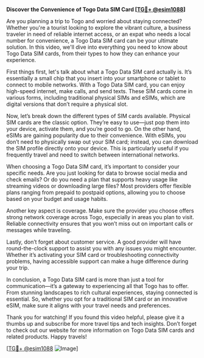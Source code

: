 **Discover the Convenience of Togo Data SIM Card [[TG💪+ @esim1088](https://t.me/s/esim1088)]**

Are you planning a trip to Togo and worried about staying connected? Whether you're a tourist looking to explore the vibrant culture, a business traveler in need of reliable internet access, or an expat who needs a local number for convenience, a Togo Data SIM card can be your ultimate solution. In this video, we'll dive into everything you need to know about Togo Data SIM cards, from their types to how they can enhance your experience.

First things first, let's talk about what a Togo Data SIM card actually is. It’s essentially a small chip that you insert into your smartphone or tablet to connect to mobile networks. With a Togo Data SIM card, you can enjoy high-speed internet, make calls, and send texts. These SIM cards come in various forms, including traditional physical SIMs and eSIMs, which are digital versions that don’t require a physical slot.

Now, let’s break down the different types of SIM cards available. Physical SIM cards are the classic option. They’re easy to use—just pop them into your device, activate them, and you’re good to go. On the other hand, eSIMs are gaining popularity due to their convenience. With eSIMs, you don’t need to physically swap out your SIM card; instead, you can download the SIM profile directly onto your device. This is particularly useful if you frequently travel and need to switch between international networks.

When choosing a Togo Data SIM card, it’s important to consider your specific needs. Are you just looking for data to browse social media and check emails? Or do you need a plan that supports heavy usage like streaming videos or downloading large files? Most providers offer flexible plans ranging from prepaid to postpaid options, allowing you to choose based on your budget and usage habits.

Another key aspect is coverage. Make sure the provider you choose offers strong network coverage across Togo, especially in areas you plan to visit. Reliable connectivity ensures that you won’t miss out on important calls or messages while traveling.

Lastly, don’t forget about customer service. A good provider will have round-the-clock support to assist you with any issues you might encounter. Whether it’s activating your SIM card or troubleshooting connectivity problems, having accessible support can make a huge difference during your trip.

In conclusion, a Togo Data SIM card is more than just a tool for communication—it’s a gateway to experiencing all that Togo has to offer. From stunning landscapes to rich cultural experiences, staying connected is essential. So, whether you opt for a traditional SIM card or an innovative eSIM, make sure it aligns with your travel needs and preferences.

Thank you for watching! If you found this video helpful, please give it a thumbs up and subscribe for more travel tips and tech insights. Don’t forget to check out our website for more information on Togo Data SIM cards and related products. Happy travels!

[[TG💪+ @esim1088](https://t.me/s/esim1088) ![Image](https://i.postimg.cc/Y0z9fWf4/image.png)]
